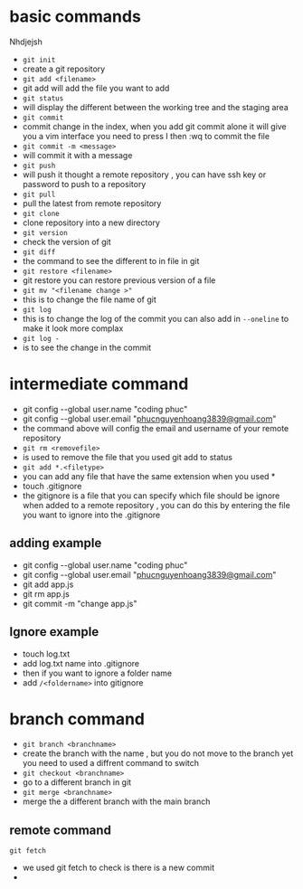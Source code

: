 # basic commands 
Nhdjejsh
- `git init`
- create a git repository 
- `git add <filename>`
- git add will add the file you want to add 
- `git status`
- will display the different between the working tree and the staging area 
- `git commit`
- commit change in the index, when you add git commit alone it will give you a vim interface you need to press I then :wq to commit the file 
- `git commit -m <message>`
- will commit it with a message 
- `git push`
- will push it thought a remote repository  , you can have ssh key or password to push to a repository 
- `git pull`
- pull the latest from remote repository 
- `git clone`
- clone repository into a new directory 
- `git version`
- check the version of git 
- `git diff`
- the command to see the different to in file in git 
- `git restore <filename>`
- git restore you can restore previous version of a file 
- `git mv "<filename change >"`
- this is to change the file name of git 
- `git log`
- this is to change the log of the commit you can also add in `--oneline` to make it look more complax 
- `git log -` 
- is to see the change in the commit 
# intermediate command  
- git config --global user.name "coding phuc"
- git config --global user.email "phucnguyenhoang3839@gmail.com"
- the command above will config the email and username of your remote repository 
- `git rm <removefile>`
- is used to remove the file that you used git add to status 
- `git add *.<filetype>`
- you can add any file that have the same extension when you used *
- touch .gitignore 
- the gitignore is a file that you can specify which file should be ignore when added to a remote repository , you can do this by entering the file you want to ignore into the .gitignore  

## adding example 
- git config --global user.name "coding phuc"
- git config --global user.email "phucnguyenhoang3839@gmail.com"
- git add app.js 
- git rm app.js 
- git commit -m "change app.js"
## Ignore example 

- touch log.txt 
- add log.txt name into .gitignore   
- then if you want to ignore a folder name 
- add `/<foldername>` into gitignore 



# branch command  
- `git branch <branchname>`
- create the branch with the name , but you do not move to the branch yet you need to used a diffrent command to switch 
- `git checkout <branchname>`
- go to a different branch in git 
- `git merge <branchname>`
- merge the a different branch with the main branch 
## remote command 
`git fetch` 
- we used git fetch to check is there is a new commit 
- 